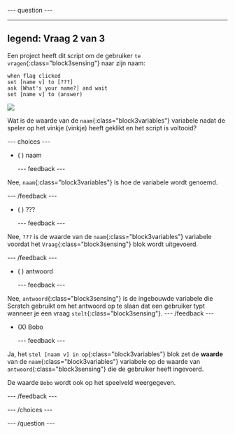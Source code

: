 
--- question ---

---
legend: Vraag 2 van 3
---

Een project heeft dit script om de gebruiker `te vragen`{:class="block3sensing"} naar zijn naam:

```blocks3
when flag clicked
set [name v] to [???] 
ask [What's your name?] and wait 
set [name v] to (answer)
```

![](images/q1-chatbot.png)

Wat is de waarde van de `naam`{:class="block3variables"} variabele nadat de speler op het vinkje (vinkje) heeft geklikt en het script is voltooid?

--- choices ---

- ( ) naam

  --- feedback ---

Nee, `naam`{:class="block3variables"} is hoe de variabele wordt genoemd.

  --- /feedback ---

- ( ) ???

  --- feedback ---

Nee, `???` is de waarde van de `naam`{:class="block3variables"} variabele voordat het `Vraag`{:class="block3sensing"} blok wordt uitgevoerd.

  --- /feedback ---

- ( ) antwoord

  --- feedback ---

Nee, `antwoord`{:class="block3sensing"} is de ingebouwde variabele die Scratch gebruikt om het antwoord op te slaan dat een gebruiker typt wanneer je een vraag `stelt`{:class="block3sensing"}. --- /feedback ---

- (X) Bobo

  --- feedback ---

Ja, het `stel [naam v] in op`{:class="block3variables"} blok zet de **waarde** van de `naam`{:class="block3variables"} variabele op de waarde van `antwoord`{:class="block3sensing"} die de gebruiker heeft ingevoerd.

De waarde `Bobo` wordt ook op het speelveld weergegeven.

  --- /feedback ---

--- /choices ---

--- /question ---
